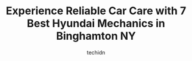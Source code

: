 ---
layout: ampstory
image: https://images.unsplash.com/photo-1513219872556-78665cfff8bb?ixlib=rb-4.0.3&ixid=MnwxMjA3fDB8MHxwaG90by1wYWdlfHx8fGVufDB8fHx8&auto=format&fit=crop&w=640&h=853&q=80
author: techidn
featured: false
description: Trust your vehicles maintenance and repairs to the 7 best Hyundai Mechanic in Binghamton NY, USA. With their extensive experience, cutting-edge technology, and commitment to customer satisf
title: Experience Reliable Car Care with 7 Best Hyundai Mechanics in Binghamton NY
cover:
   title: Experience Reliable Car Care with 7 Best Hyundai Mechanics in Binghamton NY
   subtitle: Rickpate
   background: https://images.unsplash.com/photo-1513219872556-78665cfff8bb?ixlib=rb-4.0.3&ixid=MnwxMjA3fDB8MHxwaG90by1wYWdlfHx8fGVufDB8fHx8&auto=format&fit=crop&w=640&h=853&q=80

pages: 
 - layout: thirds
   top: <h1>#1 Joes Garage</h1>
   bottom: "<p>Jim was great !!! Such a caring person when it came to my truck  treated as if it was his own Thanks joe and your employees!!! You guys are the best keep up the  amazing </p>"
   background: https://www.knot35.com/toplist/wp-content/uploads/2023/06/best-hyundai-mechanic-1-in-binghamton-ny-1685839606.jpeg
   backgroundblur: true
 - layout: thirds
   top: <h1>#2 Rays Auto (NAPA AutoCare Center)</h1>
   bottom: "<p>17 E Clinton St, Binghamton, NY 13901, United States</p>"
   background: https://www.knot35.com/toplist/wp-content/uploads/2023/06/best-hyundai-mechanic-2-in-binghamton-ny-1685839607.jpeg
   cta:
      link: https://www.knot35.com/toplist/experience-reliable-car-care-with-7-best-hyundai-mechanics-in-binghamton-ny/
      text: Experience Reliable Car Care with 7 Best Hyundai Mechanics in Binghamton NY
 - layout: thirds
   top: <h1>#3 New York Auto Radiator, Inc.</h1>
   bottom: "<p>146 Susquehanna St, Binghamton, NY 13901, United States</p>"
   background: https://www.knot35.com/toplist/wp-content/uploads/2023/06/best-hyundai-mechanic-3-in-binghamton-ny-1685839607.jpeg
   cta:
      link: https://www.knot35.com/toplist/experience-reliable-car-care-with-7-best-hyundai-mechanics-in-binghamton-ny/
      text: Experience Reliable Car Care with 7 Best Hyundai Mechanics in Binghamton NY
 - layout: thirds
   top: <h1>#4 Edge Auto Repair</h1>
   bottom: "<p>387 State St, Binghamton, NY 13901, United States</p>"
   background: https://images.unsplash.com/photo-1609083590460-7b8cc0ca65f8?ixlib=rb-4.0.3&ixid=MnwxMjA3fDB8MHxwaG90by1wYWdlfHx8fGVufDB8fHx8&auto=format&fit=crop&w=640&h=853&q=80
   cta:
      link: https://www.knot35.com/toplist/experience-reliable-car-care-with-7-best-hyundai-mechanics-in-binghamton-ny/
      text: Experience Reliable Car Care with 7 Best Hyundai Mechanics in Binghamton NY
 - layout: thirds
   top: <h1>#5 Spears Auto Services</h1>
   bottom: "<p>298 Main St, Binghamton, NY 13905, United States</p>"
   background: https://images.unsplash.com/photo-1536745287225-21d689278fd1?ixlib=rb-4.0.3&ixid=MnwxMjA3fDB8MHxwaG90by1wYWdlfHx8fGVufDB8fHx8&auto=format&fit=crop&w=640&h=853&q=80
   cta:
      link: https://www.knot35.com/toplist/experience-reliable-car-care-with-7-best-hyundai-mechanics-in-binghamton-ny/
      text: Experience Reliable Car Care with 7 Best Hyundai Mechanics in Binghamton NY
 - layout: thirds
   top: <h1>#6 J & E Auto Repair LLC</h1>
   bottom: "<p>307 Front St, Binghamton, NY 13905, United States</p>"
   background: https://images.unsplash.com/photo-1488554378835-f7acf46e6c98?ixlib=rb-4.0.3&ixid=MnwxMjA3fDB8MHxwaG90by1wYWdlfHx8fGVufDB8fHx8&auto=format&fit=crop&w=640&h=853&q=80
   cta:
      link: https://www.knot35.com/toplist/experience-reliable-car-care-with-7-best-hyundai-mechanics-in-binghamton-ny/
      text: Experience Reliable Car Care with 7 Best Hyundai Mechanics in Binghamton NY
 - layout: thirds
   top: <h1>#7 Southside Auto Repair</h1>
   bottom: "<p>245 Conklin Ave, Binghamton, NY 13903, United States</p>"
   background: https://images.unsplash.com/photo-1549241520-425e3dfc01cb?ixlib=rb-4.0.3&ixid=MnwxMjA3fDB8MHxwaG90by1wYWdlfHx8fGVufDB8fHx8&auto=format&fit=crop&w=640&h=853&q=80
   cta:
      link: https://www.knot35.com/toplist/experience-reliable-car-care-with-7-best-hyundai-mechanics-in-binghamton-ny/
      text: Experience Reliable Car Care with 7 Best Hyundai Mechanics in Binghamton NY
 - layout: thirds
   middle: Continue reading...
   background: https://images.unsplash.com/photo-1608501821300-4f99e58bba77?ixlib=rb-4.0.3&ixid=MnwxMjA3fDB8MHxwaG90by1wYWdlfHx8fGVufDB8fHx8&auto=format&fit=crop&w=640&h=853&q=80
   cta:
      link: https://www.knot35.com/toplist/experience-reliable-car-care-with-7-best-hyundai-mechanics-in-binghamton-ny/
      text: Experience Reliable Car Care with 7 Best Hyundai Mechanics in Binghamton NY
      
---